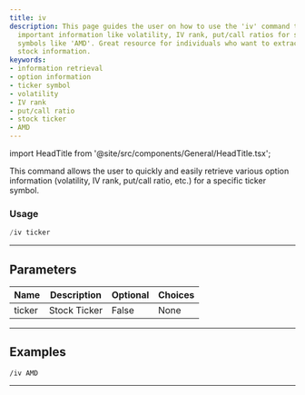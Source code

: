 ```yaml
---
title: iv
description: This page guides the user on how to use the 'iv' command to retrieve
  important information like volatility, IV rank, put/call ratios for specific ticker
  symbols like 'AMD'. Great resource for individuals who want to extract specific
  stock information.
keywords:
- information retrieval
- option information
- ticker symbol
- volatility
- IV rank
- put/call ratio
- stock ticker
- AMD
---
```


import HeadTitle from '@site/src/components/General/HeadTitle.tsx';

<HeadTitle title="options: iv - Telegram Reference | OpenBB Bot Docs" />

This command allows the user to quickly and easily retrieve various option information (volatility, IV rank, put/call ratio, etc.) for a specific ticker symbol.

### Usage

```python wordwrap
/iv ticker
```

---

## Parameters

| Name | Description | Optional | Choices |
| ---- | ----------- | -------- | ------- |
| ticker | Stock Ticker | False | None |


---

## Examples

```
/iv AMD
```
---
